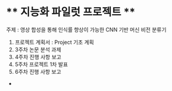 # ** 지능화 파일럿 프로젝트 ** 

주제 : 영상 합성을 통해 인식률 향상이 가능한 CNN 기반 머신 비전 분류기

1. 프로젝트 계획서 : Project 기초 계획
2. 3주차 논문 분석 과제
3. 4주차 진행 사항 보고
4. 5주차 프로젝트 1차 발표
5. 6주차 진행 사항 보고
- 
<p align="center">
  
</p>
</br>
